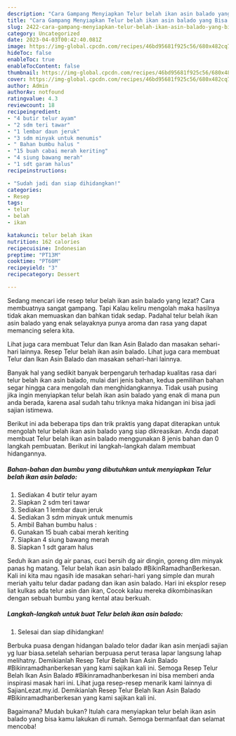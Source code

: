 ```yaml
---
description: "Cara Gampang Menyiapkan Telur belah ikan asin balado yang Bisa Manjain Lidah, Buat Buka Puasa Sempurna"
title: "Cara Gampang Menyiapkan Telur belah ikan asin balado yang Bisa Manjain Lidah, Buat Buka Puasa Sempurna"
slug: 2422-cara-gampang-menyiapkan-telur-belah-ikan-asin-balado-yang-bisa-manjain-lidah-buat-buka-puasa-sempurna
category: Uncategorized
date: 2023-04-03T00:42:40.081Z
image: https://img-global.cpcdn.com/recipes/46bd95681f925c56/680x482cq70/telur-belah-ikan-asin-balado-foto-resep-utama.jpg
hideToc: false
enableToc: true
enableTocContent: false
thumbnail: https://img-global.cpcdn.com/recipes/46bd95681f925c56/680x482cq70/telur-belah-ikan-asin-balado-foto-resep-utama.jpg
cover: https://img-global.cpcdn.com/recipes/46bd95681f925c56/680x482cq70/telur-belah-ikan-asin-balado-foto-resep-utama.jpg
author: Admin
authorAv: notfound
ratingvalue: 4.3
reviewcount: 18
recipeingredient:
- "4 butir telur ayam"
- "2 sdm teri tawar"
- "1 lembar daun jeruk"
- "3 sdm minyak untuk menumis"
- " Bahan bumbu halus "
- "15 buah cabai merah keriting"
- "4 siung bawang merah"
- "1 sdt garam halus"
recipeinstructions:

- "Sudah jadi dan siap dihidangkan!"
categories:
- Resep
tags:
- telur
- belah
- ikan

katakunci: telur belah ikan 
nutrition: 162 calories
recipecuisine: Indonesian
preptime: "PT13M"
cooktime: "PT60M"
recipeyield: "3"
recipecategory: Dessert

---
```



Sedang mencari ide resep telur belah ikan asin balado yang lezat? Cara membuatnya sangat gampang. Tapi Kalau keliru mengolah maka hasilnya tidak akan memuaskan dan bahkan tidak sedap. Padahal telur belah ikan asin balado yang enak selayaknya punya aroma dan rasa yang dapat memancing selera kita.


Lihat juga cara membuat Telur dan Ikan Asin Balado dan masakan sehari-hari lainnya. Resep Telur belah ikan asin balado. Lihat juga cara membuat Telur dan Ikan Asin Balado dan masakan sehari-hari lainnya.

Banyak hal yang sedikit banyak berpengaruh terhadap kualitas rasa dari telur belah ikan asin balado, mulai dari jenis bahan, kedua pemilihan bahan segar hingga cara mengolah dan menghidangkannya. Tidak usah pusing jika ingin menyiapkan telur belah ikan asin balado yang enak di mana pun anda berada, karena asal sudah tahu triknya maka hidangan ini bisa jadi sajian istimewa.


Berikut ini ada beberapa tips dan trik praktis yang dapat diterapkan untuk mengolah telur belah ikan asin balado yang siap dikreasikan. Anda dapat membuat Telur belah ikan asin balado menggunakan 8 jenis bahan dan 0 langkah pembuatan. Berikut ini langkah-langkah dalam membuat hidangannya.

<!--inarticleads1-->

##### Bahan-bahan dan bumbu yang dibutuhkan untuk menyiapkan Telur belah ikan asin balado:

1. Sediakan 4 butir telur ayam
1. Siapkan 2 sdm teri tawar
1. Sediakan 1 lembar daun jeruk
1. Sediakan 3 sdm minyak untuk menumis
1. Ambil  Bahan bumbu halus :
1. Gunakan 15 buah cabai merah keriting
1. Siapkan 4 siung bawang merah
1. Siapkan 1 sdt garam halus


Seduh ikan asin dg air panas, cuci bersih dg air dingin, goreng dlm minyak panas hg matang. Telur belah ikan asin balado #BikinRamadhanBerkesan. Kali ini kita mau ngasih ide masakan sehari-hari yang simple dan murah meriah yaitu telur dadar padang dan ikan asin balado. Hari ini eksplor resep liat kulkas ada telur asin dan ikan, Cocok kalau mereka dikombinasikan dengan sebuah bumbu yang kental atau berkuah. 

<!--inarticleads2-->

##### Langkah-langkah untuk buat Telur belah ikan asin balado:


1. Selesai dan siap dihidangkan!

Berbuka puasa dengan hidangan balado telor dadar ikan asin menjadi sajian yg luar biasa.setelah seharian berpuasa perut terasa lapar langsung lahap melihatny. Demikianlah Resep Telur Belah Ikan Asin Balado #Bikinramadhanberkesan yang kami sajikan kali ini. Semoga Resep Telur Belah Ikan Asin Balado #Bikinramadhanberkesan ini bisa memberi anda inspirasi masak hari ini. Lihat juga resep-resep menarik kami lainnya di SajianLezat.my.id. Demikianlah Resep Telur Belah Ikan Asin Balado #Bikinramadhanberkesan yang kami sajikan kali ini. 

Bagaimana? Mudah bukan? Itulah cara menyiapkan telur belah ikan asin balado yang bisa kamu lakukan di rumah. Semoga bermanfaat dan selamat mencoba!
